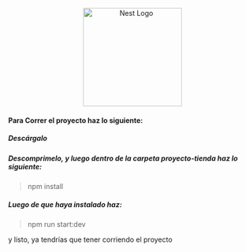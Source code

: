 <p align="center">
  <a href="http://nestjs.com/" target="blank"><img src="https://nestjs.com/img/logo-small.svg" width="200" alt="Nest Logo" /></a>
</p>

#### Para Correr el proyecto haz lo siguiente:

##### Descárgalo

##### Descomprimelo, y luego dentro de la carpeta proyecto-tienda haz lo siguiente:

> npm install

##### Luego de que haya instalado haz:

> npm run start:dev

y listo, ya tendrías que tener corriendo el proyecto